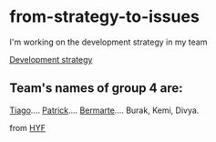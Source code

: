 # from-strategy-to-issues

I'm working on the development strategy in my team 

[Development strategy](development-strategy.md)

## Team's names of group 4 are:
[Tiago](tiago.md)....
[Patrick](patrick.md)....
[Bermarte](bermarte.md)....
Burak,
Kemi,
Divya.

from [HYF](https://github.com/HackYourFutureBelgium/incremental-development#week-2)

